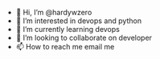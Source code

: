 - 👋 Hi, I’m @hardywzero
- 👀 I’m interested in devops and python
- 🌱 I’m currently learning devops
- 💞️ I’m looking to collaborate on developer
- 📫 How to reach me email me 

<!---
hardywzero/hardywzero is a ✨ special ✨ repository because its `README.md` (this file) appears on your GitHub profile.
You can click the Preview link to take a look at your changes.
--->
